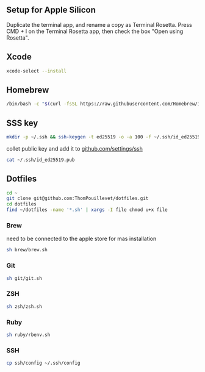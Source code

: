 ## Setup for Apple Silicon

Duplicate the terminal app, and rename a copy as Terminal Rosetta.
Press CMD + I on the Terminal Rosetta app, then check the box "Open using Rosetta".

## Xcode

```bash
xcode-select --install
```

## Homebrew

```bash
/bin/bash -c "$(curl -fsSL https://raw.githubusercontent.com/Homebrew/install/HEAD/install.sh)"
```

## SSS key

```bash
mkdir -p ~/.ssh && ssh-keygen -t ed25519 -o -a 100 -f ~/.ssh/id_ed25519 -C "TYPE_YOUR_EMAIL@HERE.com"
```

collet public key and add it to [github.com/settings/ssh](https://github.com/settings/ssh)

```bash
cat ~/.ssh/id_ed25519.pub
```

## Dotfiles

```bash
cd ~
git clone git@github.com:ThomPouillevet/dotfiles.git
cd dotfiles
find ~/dotfiles -name '*.sh' | xargs -I file chmod u+x file
```

### Brew

need to be connected to the apple store for mas installation

```bash
sh brew/brew.sh
```

### Git

```bash
sh git/git.sh
```

### ZSH

```bash
sh zsh/zsh.sh
```

### Ruby

```bash
sh ruby/rbenv.sh
```

### SSH

```bash
cp ssh/config ~/.ssh/config
```
